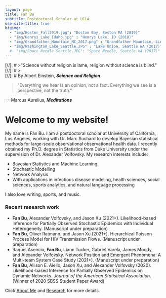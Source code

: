```yaml
---
layout: page
title: Fan Bu
subtitle: Postdoctoral Scholar at UCLA
use-site-title: true
bigimg:
  - "img/Boston_Fall2019.jpg": "Boston Bay, Boston MA (2019)"
  - "img/Henrys_Lake_Idaho.jpg" : "Henrys Lake, ID (2018)"
  - "img/Grandfather_Mountain_NC_2017.png" : "Grandfather Mountain, Linville NC (2017)"
  - "img/Washington_Lake_Seattle.JPG" : "Lake Union, Seattle WA (2017)"
  #- "img/Space_Needle_Seattle.JPG": "Space Needle, Seattle WA (2017)"
---
```


[//]: # >"Science without religion is lame, religion without science is blind." 
[//]: # >  
[//]: # By Albert Einstein, **_Science and Religion_**  


> "Everything we hear is an opinion, not a fact. Everything we see is a perspective, not the truth."
>
---Marcus Aurelius, **_Meditations_**

# Welcome to my website!

My name is Fan Bu. I am a postdoctoral scholar at University of California, Los Angeles, working with Dr. Marc Suchard to develop Bayesian statistical methods for large-scale observational observational health data. I recently obtained my Ph.D. degree in Statistics from Duke University under the supervision of Dr. Alexander Volfovsky. My research interests include:

- Bayesian Statistics and Machine Learning
- Stochastic Modelling
- Network Analysis
- With applications in infectious disease modeling, health sciences, social sciences, sports analytics, and natural language processing

I also love writing, sports, and music.

### Recent research work

- **Fan Bu**, Alexander Volfovsky, and Jason Xu (2021+). Likelihood-based Inference for Partially Observed Stochastic Epidemics with Individual Heterogeneity. (Manuscript under preparation)
- **Fan Bu**, Oliver Ratmann, and Jason Xu (2021+). Hierarchical Poisson Process Model for HIV Transmission Flows. (Manuscript under preparation)
- Raquel Asencio, **Fan Bu**, Liann Tucker, Gabriel Varela, James Moody, and Alexander Volfovsky. Network Position and Emergent Phenomena: A Multi-team System Case Study (2021+). (Manuscript under preparation)
- **Fan Bu**, Allison E. Aiello, Jason Xu, and Alexander Volfovsky (2020). Likelihood-based Inference for Partially Observed Epidemics on Dynamic Networks. _Journal of the American Statistical Association_. (Winner of 2020 SBSS Student Paper Award)

Click [About Me](https://fanbu1995.github.io/aboutme) and [Research](https://fanbu1995.github.io/research) for more details.
